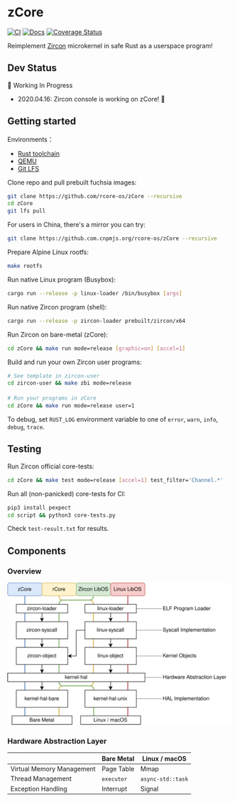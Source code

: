 # zCore

[![CI](https://github.com/rcore-os/zCore/workflows/CI/badge.svg?branch=master)](https://github.com/rcore-os/zCore/actions)
[![Docs](https://img.shields.io/badge/docs-alpha-blue)](https://rcore-os.github.io/zCore/zircon_object/)
[![Coverage Status](https://coveralls.io/repos/github/rcore-os/zCore/badge.svg?branch=master)](https://coveralls.io/github/rcore-os/zCore?branch=master)

Reimplement [Zircon][zircon] microkernel in safe Rust as a userspace program!

## Dev Status

🚧 Working In Progress

- 2020.04.16: Zircon console is working on zCore! 🎉

## Getting started

Environments：

* [Rust toolchain](http://rustup.rs)
* [QEMU](https://www.qemu.org)
* [Git LFS](https://git-lfs.github.com)

Clone repo and pull prebuilt fuchsia images:

```sh
git clone https://github.com/rcore-os/zCore --recursive
cd zCore
git lfs pull
```

For users in China, there's a mirror you can try:

```sh
git clone https://github.com.cnpmjs.org/rcore-os/zCore --recursive
```

Prepare Alpine Linux rootfs:

```sh
make rootfs
```

Run native Linux program (Busybox):

```sh
cargo run --release -p linux-loader /bin/busybox [args]
```

Run native Zircon program (shell):

```sh
cargo run --release -p zircon-loader prebuilt/zircon/x64
```

Run Zircon on bare-metal (zCore):

```sh
cd zCore && make run mode=release [graphic=on] [accel=1]
```

Build and run your own Zircon user programs:

```sh
# See template in zircon-user
cd zircon-user && make zbi mode=release

# Run your programs in zCore
cd zCore && make run mode=release user=1
```

To debug, set `RUST_LOG` environment variable to one of `error`, `warn`, `info`, `debug`, `trace`.

## Testing

Run Zircon official core-tests:

```sh
cd zCore && make test mode=release [accel=1] test_filter='Channel.*'
```

Run all (non-panicked) core-tests for CI:

```sh
pip3 install pexpect
cd script && python3 core-tests.py
```

Check `test-result.txt` for results.

## Components

### Overview

![](./docs/structure.svg)

[zircon]: https://fuchsia.googlesource.com/fuchsia/+/master/zircon/README.md
[kernel-objects]: https://github.com/PanQL/zircon/blob/master/docs/objects.md
[syscalls]: https://github.com/PanQL/zircon/blob/master/docs/syscalls.md

### Hardware Abstraction Layer

|                           | Bare Metal | Linux / macOS     |
| :------------------------ | ---------- | ----------------- |
| Virtual Memory Management | Page Table | Mmap              |
| Thread Management         | `executor` | `async-std::task` |
| Exception Handling        | Interrupt  | Signal            |

